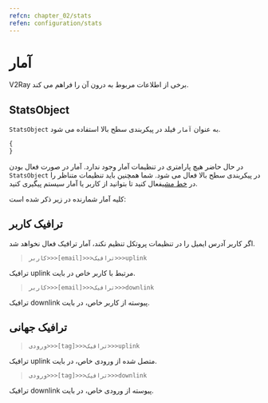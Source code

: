 ```yaml
---
refcn: chapter_02/stats
refen: configuration/stats
---
```

# آمار

V2Ray برخی از اطلاعات مربوط به درون آن را فراهم می کند.

## StatsObject

`StatsObject` به عنوان `آمار` فیلد در پیکربندی سطح بالا استفاده می شود.

```javascript
{
}
```

در حال حاضر هیچ پارامتری در تنظیمات آمار وجود ندارد. آمار در صورت فعال بودن `StatsObject` در پیکربندی سطح بالا فعال می شود. شما همچنین باید تنظیمات متناظر را در [خط مشی](policy.md)فعال کنید تا بتوانید از کاربر یا آمار سیستم پیگیری کنید.

کلیه آمار شمارنده در زیر ذکر شده است:

## ترافیک کاربر

اگر کاربر آدرس ایمیل را در تنظیمات پروتکل تنظیم نکند، آمار ترافیک فعال نخواهد شد.

> `کاربر>>>[email]>>>ترافیک>>>uplink`

ترافیک uplink مرتبط با کاربر خاص در بایت.

> `کاربر>>>[email]>>>ترافیک>>>downlink`

ترافیک downlink پیوسته از کاربر خاص، در بایت.

## ترافیک جهانی

> `ورودی>>>[tag]>>>ترافیک>>>uplink`

ترافیک uplink متصل شده از ورودی خاص، در بایت.

> `ورودی>>>[tag]>>>ترافیک>>>downlink`

ترافیک downlink پیوسته از ورودی خاص، در بایت.